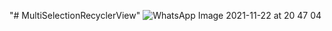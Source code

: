 "# MultiSelectionRecyclerView" 
![WhatsApp Image 2021-11-22 at 20 47 04](https://user-images.githubusercontent.com/59265591/142910387-7a3f6037-0d86-4b1a-853d-605a4fa4686d.jpeg)

